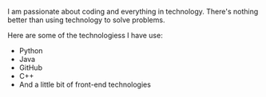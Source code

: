 I am passionate about coding and everything in technology. There's nothing better than using technology to solve problems.

Here are some of the technologiess I have use:
* Python
* Java
* GitHub
* C++
* And a little bit of front-end technologies